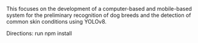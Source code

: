 This focuses on the development of a computer-based and mobile-based system for the preliminary recognition of dog breeds and the detection of common skin conditions using YOLOv8.

Directions:
run npm install
